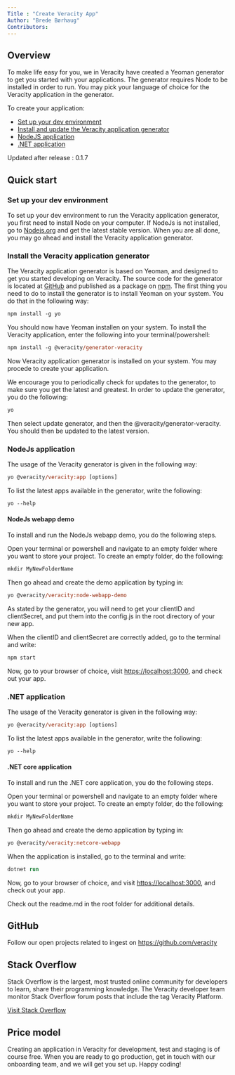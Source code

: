 ```yaml
---
Title : "Create Veracity App"
Author: "Brede Børhaug"
Contributors: 
---
```




## Overview 
To make life easy for you, we in Veracity have created a Yeoman generator to get you started with your applications. The generator requires Node to be installed in order to run. You may pick your language of choice for the Veracity application in the generator.


To create your application:
- [Set up your dev environment](#set-up-your-dev-environment)
- [Install and update the Veracity application generator](#install-the-veracity-application-generator)
- [NodeJS application](#nodejs-application)
- [.NET application](#net-application)

Updated after release : 0.1.7

## Quick start 


### Set up your dev environment
To set up your dev environment to run the Veracity application generator, you first need to install Node on your computer. If NodeJs is not installed, go to [Nodejs.org](https://nodejs.org/en/download/) and get the latest stable version. When you are all done, you may go ahead and install the Veracity application generator. 

### Install the Veracity application generator
The Veracity application generator is based on Yeoman, and designed to get you started developing on Veracity. The source code for the generator is located at [GitHub](https://www.github.com/veracity) and published as a package on [npm](https://www.npmjs.com/package/@veracity/generator-veracity). The first thing you need to do to install the generator is to install Yeoman on your system. You do that in the following way:

```ps
npm install -g yo
```

You should now have Yeoman installen on your system. To install the Veracity application, enter the following into your terminal/powershell:
```ps
npm install -g @veracity/generator-veracity
```

Now Veracity application generator is installed on your system. You may procede to create your application. 

We encourage you to periodically check for updates to the generator, to make sure you get the latest and greatest. In order to update the generator, you do the following:

```ps
yo
```
Then select update generator, and then the @veracity/generator-veracity. You should then be updated to the latest version.

### NodeJs application
The usage of the Veracity generator is given in the following way:
```ps
yo @veracity/veracity:app [options]
```

To list the latest apps available in the generator, write the following:

```ps
yo --help
```

#### NodeJs webapp demo
To install and run the NodeJs webapp demo, you do the following steps.

Open your terminal or powershell and navigate to an empty folder where you want to store your project. To create an empty folder, do the following:

```ps
mkdir MyNewFolderName
```
Then go ahead and create the demo application by typing in:

```ps
yo @veracity/veracity:node-webapp-demo
```

As stated by the generator, you will need to get your clientID and clientSecret, and put them into the config.js in the root directory of your new app.

When the clientID and clientSecret are correctly added, go to the terminal and write:

```ps
npm start
```


Now, go to your browser of choice, visit [https://localhost:3000](https://localhost:3000), and check out your app.

### .NET application
The usage of the Veracity generator is given in the following way:
```ps
yo @veracity/veracity:app [options]
```

To list the latest apps available in the generator, write the following:

```ps
yo --help
```

#### .NET core application
To install and run the .NET core application, you do the following steps.

Open your terminal or powershell and navigate to an empty folder where you want to store your project. To create an empty folder, do the following:

```ps
mkdir MyNewFolderName
```
Then go ahead and create the demo application by typing in:

```ps
yo @veracity/veracity:netcore-webapp
```

When the application is installed, go to the terminal and write:

```ps
dotnet run
```

Now, go to your browser of choice, and visit [https://localhost:3000](https://localhost:3000), and check out your app.

Check out the readme.md in the root folder for additional details.


## GitHub  
Follow our open projects related to ingest on https://github.com/veracity

## Stack Overflow
Stack Overflow is the largest, most trusted online community for developers to learn, share their programming knowledge. The Veracity developer team monitor Stack Overflow forum posts that include the tag Veracity Platform.

[Visit Stack Overflow](https://stackoverflow.com/questions/tagged/veracity+platform?mode=all)

 
 
## Price model 
Creating an application in Veracity for development, test and staging is of course free. When you are ready to go production, get in touch with our onboarding team, and we will get you set up. Happy coding!
 
 
